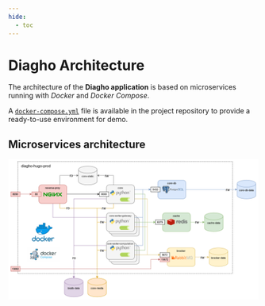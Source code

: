 ```yaml
---
hide:
  - toc
---
```


# Diagho Architecture

The architecture of the **Diagho application** is based on microservices running with
_Docker_ and _Docker Compose_.

A
[`docker-compose.yml`](https://github.com/DiaghoProject/diagho-hugo-prod/blob/main/docker-compose.yml)
file is available in the project repository to provide a ready-to-use environment for
demo.

## Microservices architecture

![diagho-hugo-prod_architecture.png](images/diagho-hugo-prod_architecture.png)
